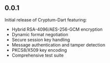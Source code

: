 ## 0.0.1

Initial release of Cryptum-Dart featuring:
- Hybrid RSA-4096/AES-256-GCM encryption
- Dynamic format negotiation
- Secure session key handling
- Message authentication and tamper detection
- PKCS8/X509 key encoding
- Comprehensive test suite